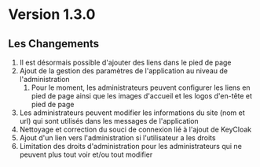 # Version 1.3.0

## Les Changements

1. Il est désormais possible d'ajouter des liens dans le pied de page
2. Ajout de la gestion des paramètres de l'application au niveau de l'administration
    1. Pour le moment, les administrateurs peuvent configurer les liens en pied de page ainsi que les images d'accueil et les logos d'en-tête et pied de page
3. Les administrateurs peuvent modifier les informations du site (nom et url) qui sont utilisés dans les messages de l'application
4. Nettoyage et correction du souci de connexion lié à l'ajout de KeyCloak
5. Ajout d'un lien vers l'administration si l'utilisateur a les droits
6. Limitation des droits d'administration pour les administrateurs qui ne peuvent plus tout voir et/ou tout modifier
